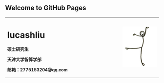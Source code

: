 ## Welcome to GitHub Pages
<table border="0">
  <tr>
    <td width="75%">
      <h1>lucashliu</h1>
      <p><b>硕士研究生</b></p>
      <p><b>天津大学智算学部</b></p>
      <p><b>邮箱：2775153204@qq.com</b></p>
    </td>
    <td width="25%">
      <img src="/fig/index/aa.png" width="100%"> 
    </td>
  </tr>
</table>

